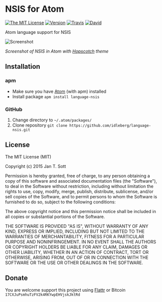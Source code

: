 # NSIS for Atom

[![The MIT License](https://img.shields.io/badge/license-MIT-orange.svg?style=flat-square)](http://opensource.org/licenses/MIT)
[![Version](https://img.shields.io/apm/v/language-nsis.svg?style=flat-square)](https://atom.io/themes/language-nsis)
[![Travis](https://img.shields.io/travis/idleberg/language-nsis.svg?style=flat-square)](https://travis-ci.org/idleberg/language-nsis)
[![David](https://img.shields.io/david/dev/idleberg/language-nsis.svg?style=flat-square)](https://david-dm.org/idleberg/language-nsis#info=devDependencies)

Atom language support for NSIS

![Screenshot](https://raw.github.com/idleberg/language-nsis/master/screenshot.png)

*Screenshot of NSIS in Atom with [Hopscotch](https://atom.io/themes/hopscotch) theme*

## Installation

### apm

* Make sure you have [Atom](https://atom.io/) (with apm) installed
* Install package `apm install language-nsis`

### GitHub

1. Change directory to `~/.atom/packages/`
2. Clone repository `git clone https://github.com/idleberg/language-nsis.git`

## License

The MIT License (MIT)

Copyright (c) 2015 Jan T. Sott

Permission is hereby granted, free of charge, to any person obtaining a copy of this software and associated documentation files (the "Software"), to deal in the Software without restriction, including without limitation the rights to use, copy, modify, merge, publish, distribute, sublicense, and/or sell copies of the Software, and to permit persons to whom the Software is furnished to do so, subject to the following conditions:

The above copyright notice and this permission notice shall be included in all copies or substantial portions of the Software.

THE SOFTWARE IS PROVIDED "AS IS", WITHOUT WARRANTY OF ANY KIND, EXPRESS OR IMPLIED, INCLUDING BUT NOT LIMITED TO THE WARRANTIES OF MERCHANTABILITY, FITNESS FOR A PARTICULAR PURPOSE AND NONINFRINGEMENT. IN NO EVENT SHALL THE AUTHORS OR COPYRIGHT HOLDERS BE LIABLE FOR ANY CLAIM, DAMAGES OR OTHER LIABILITY, WHETHER IN AN ACTION OF CONTRACT, TORT OR OTHERWISE, ARISING FROM, OUT OF OR IN CONNECTION WITH THE SOFTWARE OR THE USE OR OTHER DEALINGS IN THE SOFTWARE.

## Donate

You are welcome support this project using [Flattr](https://flattr.com/submit/auto?user_id=idleberg&url=https://github.com/idleberg/language-nsis) or Bitcoin `17CXJuPsmhuTzFV2k4RKYwpEHVjskJktRd`